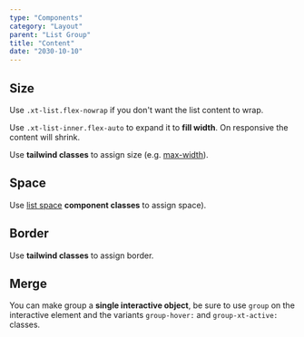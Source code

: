 ```yaml
---
type: "Components"
category: "Layout"
parent: "List Group"
title: "Content"
date: "2030-10-10"
---
```


## Size

Use `.xt-list.flex-nowrap` if you don't want the list content to wrap.

Use `.xt-list-inner.flex-auto` to expand it to **fill width**. On responsive the content will shrink.

Use **tailwind classes** to assign size (e.g. [max-width](https://tailwindcss.com/docs/max-width)).

<demo>
  <demoinline src="demos/components/list-group/size">
  </demoinline>
</demo>

<demo>
  <demoinline src="demos/components/list-group/size-vertical">
  </demoinline>
</demo>

## Space

Use [list space](/components/list/content#space) **component classes** to assign space).

<demo>
  <demoinline src="demos/components/list-group/space">
  </demoinline>
</demo>

<demo>
  <demoinline src="demos/components/list-group/space-vertical">
  </demoinline>
</demo>

## Border

Use **tailwind classes** to assign border.

<demo>
  <demoinline src="demos/components/list-group/border">
  </demoinline>
</demo>

<demo>
  <demoinline src="demos/components/list-group/border-vertical">
  </demoinline>
</demo>

## Merge

You can make group a **single interactive object**, be sure to use `group` on the interactive element and the variants `group-hover:` and `group-xt-active:` classes.

<demo>
  <demoinline src="demos/components/list-group/merge">
  </demoinline>
</demo>

<demo>
  <demoinline src="demos/components/list-group/merge-vertical">
  </demoinline>
</demo>
